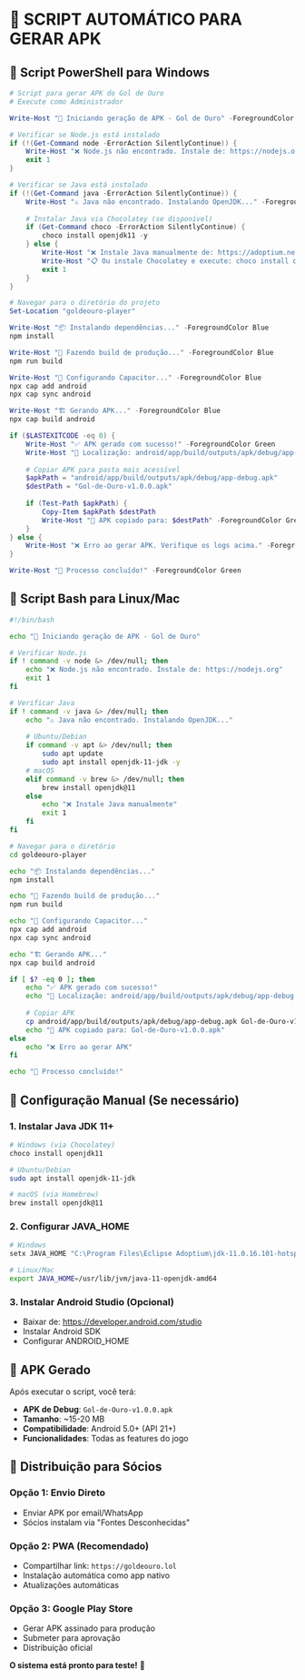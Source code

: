 # 📱 **SCRIPT AUTOMÁTICO PARA GERAR APK**

## 🚀 **Script PowerShell para Windows**

```powershell
# Script para gerar APK do Gol de Ouro
# Execute como Administrador

Write-Host "🚀 Iniciando geração de APK - Gol de Ouro" -ForegroundColor Green

# Verificar se Node.js está instalado
if (!(Get-Command node -ErrorAction SilentlyContinue)) {
    Write-Host "❌ Node.js não encontrado. Instale de: https://nodejs.org" -ForegroundColor Red
    exit 1
}

# Verificar se Java está instalado
if (!(Get-Command java -ErrorAction SilentlyContinue)) {
    Write-Host "⚠️ Java não encontrado. Instalando OpenJDK..." -ForegroundColor Yellow
    
    # Instalar Java via Chocolatey (se disponível)
    if (Get-Command choco -ErrorAction SilentlyContinue) {
        choco install openjdk11 -y
    } else {
        Write-Host "❌ Instale Java manualmente de: https://adoptium.net/" -ForegroundColor Red
        Write-Host "📋 Ou instale Chocolatey e execute: choco install openjdk11" -ForegroundColor Yellow
        exit 1
    }
}

# Navegar para o diretório do projeto
Set-Location "goldeouro-player"

Write-Host "📦 Instalando dependências..." -ForegroundColor Blue
npm install

Write-Host "🔨 Fazendo build de produção..." -ForegroundColor Blue
npm run build

Write-Host "📱 Configurando Capacitor..." -ForegroundColor Blue
npx cap add android
npx cap sync android

Write-Host "🏗️ Gerando APK..." -ForegroundColor Blue
npx cap build android

if ($LASTEXITCODE -eq 0) {
    Write-Host "✅ APK gerado com sucesso!" -ForegroundColor Green
    Write-Host "📁 Localização: android/app/build/outputs/apk/debug/app-debug.apk" -ForegroundColor Cyan
    
    # Copiar APK para pasta mais acessível
    $apkPath = "android/app/build/outputs/apk/debug/app-debug.apk"
    $destPath = "Gol-de-Ouro-v1.0.0.apk"
    
    if (Test-Path $apkPath) {
        Copy-Item $apkPath $destPath
        Write-Host "📱 APK copiado para: $destPath" -ForegroundColor Green
    }
} else {
    Write-Host "❌ Erro ao gerar APK. Verifique os logs acima." -ForegroundColor Red
}

Write-Host "🎉 Processo concluído!" -ForegroundColor Green
```

## 🐧 **Script Bash para Linux/Mac**

```bash
#!/bin/bash

echo "🚀 Iniciando geração de APK - Gol de Ouro"

# Verificar Node.js
if ! command -v node &> /dev/null; then
    echo "❌ Node.js não encontrado. Instale de: https://nodejs.org"
    exit 1
fi

# Verificar Java
if ! command -v java &> /dev/null; then
    echo "⚠️ Java não encontrado. Instalando OpenJDK..."
    
    # Ubuntu/Debian
    if command -v apt &> /dev/null; then
        sudo apt update
        sudo apt install openjdk-11-jdk -y
    # macOS
    elif command -v brew &> /dev/null; then
        brew install openjdk@11
    else
        echo "❌ Instale Java manualmente"
        exit 1
    fi
fi

# Navegar para o diretório
cd goldeouro-player

echo "📦 Instalando dependências..."
npm install

echo "🔨 Fazendo build de produção..."
npm run build

echo "📱 Configurando Capacitor..."
npx cap add android
npx cap sync android

echo "🏗️ Gerando APK..."
npx cap build android

if [ $? -eq 0 ]; then
    echo "✅ APK gerado com sucesso!"
    echo "📁 Localização: android/app/build/outputs/apk/debug/app-debug.apk"
    
    # Copiar APK
    cp android/app/build/outputs/apk/debug/app-debug.apk Gol-de-Ouro-v1.0.0.apk
    echo "📱 APK copiado para: Gol-de-Ouro-v1.0.0.apk"
else
    echo "❌ Erro ao gerar APK"
fi

echo "🎉 Processo concluído!"
```

## 🔧 **Configuração Manual (Se necessário)**

### **1. Instalar Java JDK 11+**
```bash
# Windows (via Chocolatey)
choco install openjdk11

# Ubuntu/Debian
sudo apt install openjdk-11-jdk

# macOS (via Homebrew)
brew install openjdk@11
```

### **2. Configurar JAVA_HOME**
```bash
# Windows
setx JAVA_HOME "C:\Program Files\Eclipse Adoptium\jdk-11.0.16.101-hotspot"

# Linux/Mac
export JAVA_HOME=/usr/lib/jvm/java-11-openjdk-amd64
```

### **3. Instalar Android Studio (Opcional)**
- Baixar de: https://developer.android.com/studio
- Instalar Android SDK
- Configurar ANDROID_HOME

## 📱 **APK Gerado**

Após executar o script, você terá:
- **APK de Debug**: `Gol-de-Ouro-v1.0.0.apk`
- **Tamanho**: ~15-20 MB
- **Compatibilidade**: Android 5.0+ (API 21+)
- **Funcionalidades**: Todas as features do jogo

## 🚀 **Distribuição para Sócios**

### **Opção 1: Envio Direto**
- Enviar APK por email/WhatsApp
- Sócios instalam via "Fontes Desconhecidas"

### **Opção 2: PWA (Recomendado)**
- Compartilhar link: `https://goldeouro.lol`
- Instalação automática como app nativo
- Atualizações automáticas

### **Opção 3: Google Play Store**
- Gerar APK assinado para produção
- Submeter para aprovação
- Distribuição oficial

**O sistema está pronto para teste!** 🎉
